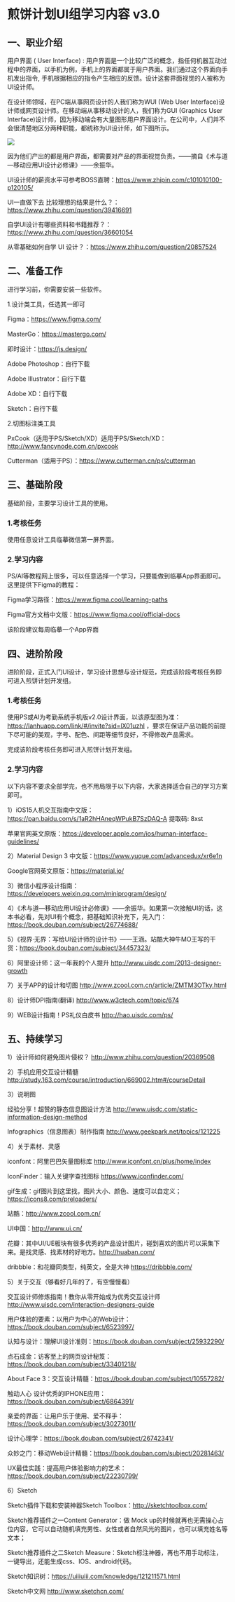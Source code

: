 # 煎饼计划UI组学习内容 v3.0

## 一、职业介绍

用户界面 ( User Interface) : 用户界面是一个比较广泛的概念，指任何机器互动过程中的界面，以手机为例，手机上的界面都属于用户界面。我们通过这个界面向手机发出指令, 手机根据相应的指令产生相应的反馈。设计这套界面视觉的人被称为UI设计师。

在设计师领域，在PC端从事网页设计的人我们称为WUI (Web User Interface)设计师或网页设计师。在移动端从事移动设计的人，我们称为GUI (Graphics User Interface)设计师，因为移动端会有大量图形用户界面设计。在公司中，人们并不会很清楚地区分两种职能，都统称为UI设计师，如下图所示。

![](https://gitee.com/wuancake/wuancake/raw/master/others/ui.jpg)

因为他们产出的都是用户界面，都需要对产品的界面视觉负责。——摘自《术与道—移动应用UI设计必修课》——余振华。

UI设计师的薪资水平可参考BOSS直聘：https://www.zhipin.com/c101010100-p120105/

UI一直做下去 比较理想的结果是什么？：https://www.zhihu.com/question/39416691

自学UI设计有哪些资料和书籍推荐？：https://www.zhihu.com/question/36601054

从零基础如何自学 UI 设计？：https://www.zhihu.com/question/20857524

## 二、准备工作

进行学习前，你需要安装一些软件。

1.设计类工具，任选其一即可

Figma：https://www.figma.com/

MasterGo：https://mastergo.com/

即时设计：https://js.design/

Adobe Photoshop：自行下载

Adobe Illustrator：自行下载

Adobe XD：自行下载

Sketch：自行下载

2.切图标注类工具

PxCook（适用于PS/Sketch/XD）适用于PS/Sketch/XD：http://www.fancynode.com.cn/pxcook

Cutterman（适用于PS）：https://www.cutterman.cn/ps/cutterman

## 三、基础阶段

基础阶段，主要学习设计工具的使用。

### 1.考核任务

使用任意设计工具临摹微信第一屏界面。

### 2.学习内容

PS/AI等教程网上很多，可以任意选择一个学习，只要能做到临摹App界面即可。这里提供下Figma的教程：

Figma学习路径：https://www.figma.cool/learning-paths

Figma官方文档中文版：https://www.figma.cool/official-docs

该阶段建议每周临摹一个App界面

## 四、进阶阶段

进阶阶段，正式入门UI设计，学习设计思想与设计规范，完成该阶段考核任务即可进入煎饼计划开发组。

### 1.考核任务

使用PS或AI为考勤系统手机版v2.0设计界面，以该原型图为准：https://lanhuapp.com/link/#/invite?sid=lX01uzhI ，要求在保证产品功能的前提下尽可能的美观，字号、配色、间距等细节良好，不得修改产品需求。

完成该阶段考核任务即可进入煎饼计划开发组。

### 2.学习内容

以下内容不要求全部学完，也不用局限于以下内容，大家选择适合自己的学习方案即可。

1）iOS15人机交互指南中文版：https://pan.baidu.com/s/1aR2hHAneqWPukB7SzDAQ-A 提取码: 8xst

苹果官网英文原版：https://developer.apple.com/ios/human-interface-guidelines/

2）Material Design 3 中文版：https://www.yuque.com/advancedux/xr6e1n

Google官网英文原版：https://material.io/

3）微信小程序设计指南：https://developers.weixin.qq.com/miniprogram/design/

4）《术与道—移动应用UI设计必修课》——余振华。如果第一次接触UI的话，这本书必看，先对UI有个概念，把基础知识补充下，先入门：https://book.douban.com/subject/26774688/

5）《视界·无界：写给UI设计师的设计书》——王涵。站酷大神牛MO王写的干货：https://book.douban.com/subject/34457323/

6）阿里设计师：这一年我的个人提升 http://www.uisdc.com/2013-designer-growth

7）关于APP的设计和切图 http://www.zcool.com.cn/article/ZMTM3OTky.html

8）设计师DPI指南(翻译) http://www.w3ctech.com/topic/674

9）WEB设计指南！PS礼仪白皮书 http://hao.uisdc.com/ps/

## 五、持续学习

1）设计师如何避免图片侵权？ http://www.zhihu.com/question/20369508

2）手机应用交互设计精髓 http://study.163.com/course/introduction/669002.htm#/courseDetail

3）说明图

经验分享！超赞的静态信息图设计方法 http://www.uisdc.com/static-information-design-method

Infographics（信息图表）制作指南 http://www.geekpark.net/topics/121225

4）关于素材、灵感

iconfont：阿里巴巴矢量图标库 http://www.iconfont.cn/plus/home/index

IconFinder：输入关键字查找图标 https://www.iconfinder.com/

gif生成：gif图片到这里找，图片大小、颜色、速度可以自定义； https://icons8.com/preloaders/

站酷：http://www.zcool.com.cn/

UI中国：http://www.ui.cn/

花瓣：其中UI/UE板块有很多优秀的产品设计图片，碰到喜欢的图片可以采集下来。是找灵感、找素材的好地方。http://huaban.com/

dribbble：和花瓣同类型，纯英文，全是大神 https://dribbble.com/

5）关于交互（够看好几年的了，有空慢慢看）

交互设计师修炼指南！教你从零开始成为优秀交互设计师 http://www.uisdc.com/interaction-designers-guide

用户体验的要素：以用户为中心的Web设计：https://book.douban.com/subject/6523997/

认知与设计：理解UI设计准则：https://book.douban.com/subject/25932290/

点石成金：访客至上的网页设计秘笈：https://book.douban.com/subject/33401218/

About Face 3：交互设计精髓：https://book.douban.com/subject/10557282/

触动人心 设计优秀的IPHONE应用：https://book.douban.com/subject/6864391/

亲爱的界面：让用户乐于使用、爱不释手：https://book.douban.com/subject/30273011/

设计心理学：https://book.douban.com/subject/26742341/

众妙之门：移动Web设计精髓：https://book.douban.com/subject/20281463/

UX最佳实践：提高用户体验影响力的艺术：https://book.douban.com/subject/22230799/

6）Sketch

Sketch插件下载和安装神器Sketch Toolbox：http://sketchtoolbox.com/

Sketch推荐插件之一Content Generator：做 Mock up的时候就再也无需操心占位内容，它可以自动随机填充男性、女性或者自然风光的图片，也可以填充姓名等文本；

Sketch推荐插件之二Sketch Measure：Sketch标注神器，再也不用手动标注，一键导出，还能生成css、IOS、android代码。

Sketch知识树：https://uiiiuiii.com/knowledge/121211571.html

Sketch中文网 http://www.sketchcn.com/
